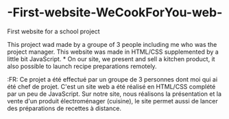 # -First-website-WeCookForYou-web-

First website for a school project

This project wad made by a groupe of 3 people including me who was the project manager.
This website was made in HTML/CSS supplemented by a little bit JavaScript. *
On our site, we present and sell a kitchen product,
it also possible to launch recipe preparations remotely.


:FR: Ce projet a été effectué par un groupe de 3 personnes dont moi qui ai été chef de projet.
C'est un site web a été réalisé en HTML/CSS complété par un peu de JavaScript.
Sur notre site, nous réalisons la présentation et la vente d'un produit électroménager (cuisine),
le site permet aussi de lancer des préparations de recettes à distance.

